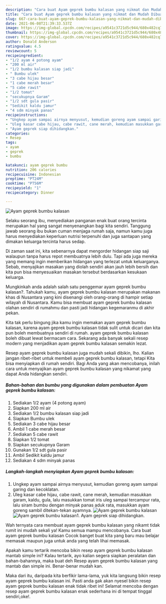 ```yaml
---
description: "Cara buat Ayam geprek bumbu kalasan yang nikmat dan Mudah Dibuat"
title: "Cara buat Ayam geprek bumbu kalasan yang nikmat dan Mudah Dibuat"
slug: 667-cara-buat-ayam-geprek-bumbu-kalasan-yang-nikmat-dan-mudah-dibuat
date: 2021-06-08T21:39:33.537Z
image: https://img-global.cpcdn.com/recipes/a9541c3721d5c944/680x482cq70/ayam-geprek-bumbu-kalasan-foto-resep-utama.jpg
thumbnail: https://img-global.cpcdn.com/recipes/a9541c3721d5c944/680x482cq70/ayam-geprek-bumbu-kalasan-foto-resep-utama.jpg
cover: https://img-global.cpcdn.com/recipes/a9541c3721d5c944/680x482cq70/ayam-geprek-bumbu-kalasan-foto-resep-utama.jpg
author: Donald Anderson
ratingvalue: 4.5
reviewcount: 5
recipeingredient:
- "1/2 ayam 4 potong ayam"
- "200 ml air"
- "1/2 bumbu kalasan siap jadi"
- " Bumbu ulek"
- "3 cabe hijau besar"
- "1 cabe merah besar"
- "5 cabe rawit"
- "1/2 tomat"
- "secukupnya Garam"
- "1/2 sdt gula pasir"
- "Sedikit kaldu jamur"
- "4 sdm minyak panas"
recipeinstructions:
- "Ungkep ayam sampai airnya menyusut, kemudian goreng ayam sampai garing dan kecoklatan."
- "Uleg kasar cabe hijau, cabe rawit, cane merah, kemudian masukkan garam, kaldu, gula, lalu masukkan tomat iris uleg sampai tercampur rata, lalu siram bumbu dengan minyak panas aduk rata, masukkan ayam goreng sambil ditekan-tekan ayamnya."
- "Ayam geprek siap dihidangkan."
categories:
- Resep
tags:
- ayam
- geprek
- bumbu

katakunci: ayam geprek bumbu 
nutrition: 206 calories
recipecuisine: Indonesian
preptime: "PT24M"
cooktime: "PT56M"
recipeyield: "1"
recipecategory: Dinner

---
```



![Ayam geprek bumbu kalasan](https://img-global.cpcdn.com/recipes/a9541c3721d5c944/680x482cq70/ayam-geprek-bumbu-kalasan-foto-resep-utama.jpg)

Selaku seorang ibu, menyediakan panganan enak buat orang tercinta merupakan hal yang sangat menyenangkan bagi kita sendiri. Tanggung jawab seorang ibu bukan cuman menjaga rumah saja, namun kamu juga harus menyediakan keperluan nutrisi terpenuhi dan juga santapan yang dimakan keluarga tercinta harus sedap.

Di zaman  saat ini, kita sebenarnya dapat mengorder hidangan siap saji walaupun tanpa harus repot membuatnya lebih dulu. Tapi ada juga mereka yang memang ingin memberikan hidangan yang terlezat untuk keluarganya. Sebab, menyajikan masakan yang diolah sendiri akan jauh lebih bersih dan kita pun bisa menyesuaikan masakan tersebut berdasarkan kesukaan keluarga. 



Mungkinkah anda adalah salah satu penggemar ayam geprek bumbu kalasan?. Tahukah kamu, ayam geprek bumbu kalasan merupakan makanan khas di Nusantara yang kini disenangi oleh orang-orang di hampir setiap wilayah di Nusantara. Kamu bisa membuat ayam geprek bumbu kalasan olahan sendiri di rumahmu dan pasti jadi hidangan kegemaranmu di akhir pekan.

Kita tak perlu bingung jika kamu ingin memakan ayam geprek bumbu kalasan, karena ayam geprek bumbu kalasan tidak sulit untuk dicari dan kita pun boleh membuatnya sendiri di rumah. ayam geprek bumbu kalasan boleh dibuat lewat bermacam cara. Sekarang ada banyak sekali resep modern yang menjadikan ayam geprek bumbu kalasan semakin lezat.

Resep ayam geprek bumbu kalasan juga mudah sekali dibikin, lho. Kalian jangan ribet-ribet untuk membeli ayam geprek bumbu kalasan, tetapi Kita bisa menyiapkan di rumah sendiri. Bagi Anda yang akan mencobanya, inilah cara untuk menyajikan ayam geprek bumbu kalasan yang nikamat yang dapat Anda hidangkan sendiri.

<!--inarticleads1-->

##### Bahan-bahan dan bumbu yang digunakan dalam pembuatan Ayam geprek bumbu kalasan:

1. Sediakan 1/2 ayam (4 potong ayam)
1. Siapkan 200 ml air
1. Sediakan 1/2 bumbu kalasan siap jadi
1. Siapkan  Bumbu ulek
1. Sediakan 3 cabe hijau besar
1. Ambil 1 cabe merah besar
1. Sediakan 5 cabe rawit
1. Siapkan 1/2 tomat
1. Siapkan secukupnya Garam
1. Gunakan 1/2 sdt gula pasir
1. Ambil Sedikit kaldu jamur
1. Sediakan 4 sdm minyak panas




<!--inarticleads2-->

##### Langkah-langkah menyiapkan Ayam geprek bumbu kalasan:

1. Ungkep ayam sampai airnya menyusut, kemudian goreng ayam sampai garing dan kecoklatan.
1. Uleg kasar cabe hijau, cabe rawit, cane merah, kemudian masukkan garam, kaldu, gula, lalu masukkan tomat iris uleg sampai tercampur rata, lalu siram bumbu dengan minyak panas aduk rata, masukkan ayam goreng sambil ditekan-tekan ayamnya.
<img src="https://img-global.cpcdn.com/steps/f92c5a165763ccf9/160x128cq70/ayam-geprek-bumbu-kalasan-langkah-memasak-2-foto.jpg" alt="Ayam geprek bumbu kalasan"><img src="https://img-global.cpcdn.com/steps/304dd779154442c7/160x128cq70/ayam-geprek-bumbu-kalasan-langkah-memasak-2-foto.jpg" alt="Ayam geprek bumbu kalasan">1. Ayam geprek siap dihidangkan.




Wah ternyata cara membuat ayam geprek bumbu kalasan yang nikamt tidak rumit ini mudah sekali ya! Kamu semua mampu mencobanya. Cara buat ayam geprek bumbu kalasan Cocok banget buat kita yang baru mau belajar memasak maupun juga untuk anda yang telah lihai memasak.

Apakah kamu tertarik mencoba bikin resep ayam geprek bumbu kalasan mantab simple ini? Kalau tertarik, ayo kalian segera siapkan peralatan dan bahan-bahannya, maka buat deh Resep ayam geprek bumbu kalasan yang mantab dan simple ini. Benar-benar mudah kan. 

Maka dari itu, daripada kita berfikir lama-lama, yuk kita langsung bikin resep ayam geprek bumbu kalasan ini. Pasti anda gak akan nyesel bikin resep ayam geprek bumbu kalasan enak tidak ribet ini! Selamat mencoba dengan resep ayam geprek bumbu kalasan enak sederhana ini di tempat tinggal sendiri,oke!.

